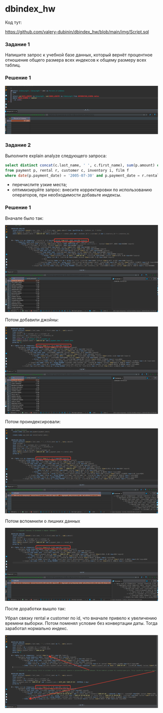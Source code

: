 # dbindex_hw

Код тут:

https://github.com/valery-dubinin/dbindex_hw/blob/main/img/Script.sql

### Задание 1

Напишите запрос к учебной базе данных, который вернёт процентное отношение общего размера всех индексов к общему размеру всех таблиц.

### Решение  1

![img](https://github.com/valery-dubinin/dbindex_hw/blob/main/img/1.png)

### Задание 2

Выполните explain analyze следующего запроса:
```sql
select distinct concat(c.last_name, ' ', c.first_name), sum(p.amount) over (partition by c.customer_id, f.title)
from payment p, rental r, customer c, inventory i, film f
where date(p.payment_date) = '2005-07-30' and p.payment_date = r.rental_date and r.customer_id = c.customer_id and i.inventory_id = r.inventory_id
```
- перечислите узкие места;
- оптимизируйте запрос: внесите корректировки по использованию операторов, при необходимости добавьте индексы.

### Решение  1

Вначале было так:

![img](https://github.com/valery-dubinin/dbindex_hw/blob/main/img/2.png)

Потом добавили джойны:

![img](https://github.com/valery-dubinin/dbindex_hw/blob/main/img/3.png)

Потом проиндексировали:

![img](https://github.com/valery-dubinin/dbindex_hw/blob/main/img/4.png)

Потом вспомнили о лишних данных

![img](https://github.com/valery-dubinin/dbindex_hw/blob/main/img/5.png)

После доработки вышло так:

Убрал связку rental и customer по id, что вначале привело к увеличению времени выборки. Потом поменял условие без конвертации даты. Тогда заработал нормально индекс.

![img](https://github.com/valery-dubinin/dbindex_hw/blob/main/img/6.png)

